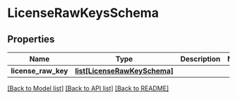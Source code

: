 # LicenseRawKeysSchema

## Properties
Name | Type | Description | Notes
------------ | ------------- | ------------- | -------------
**license_raw_key** | [**list[LicenseRawKeySchema]**](LicenseRawKeySchema.md) |  | 

[[Back to Model list]](../README.md#documentation-for-models) [[Back to API list]](../README.md#documentation-for-api-endpoints) [[Back to README]](../README.md)


